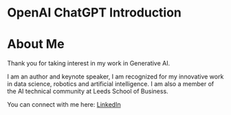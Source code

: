 # OpenAI ChatGPT Introduction
# About Me

Thank you for taking interest in my work in Generative AI.

I am an author and keynote speaker, I am recognized for my innovative work in data science, robotics and artificial intelligence. I am also a member of the AI technical community at Leeds School of Business.

You can connect with me here: [LinkedIn](https://www.linkedin.com/in/ivanportilla/)

